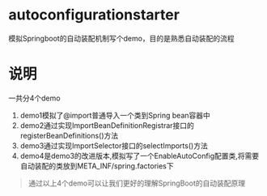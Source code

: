 # autoconfigurationstarter
模拟Springboot的自动装配机制写个demo，目的是熟悉自动装配的流程

# 说明
一共分4个demo
1. demo1模拟了@import普通导入一个类到Spring bean容器中
2. demo2通过实现ImportBeanDefinitionRegistrar接口的registerBeanDefinitions()方法
3. demo3通过实现ImportSelector接口的selectImports()方法
4. demo4是demo3的改进版本,模拟写了一个EnableAutoConfig配置类,将需要自动装配的类放到META_INF/spring.factories下
> 通过以上4个demo可以让我们更好的理解SpringBoot的自动装配原理
